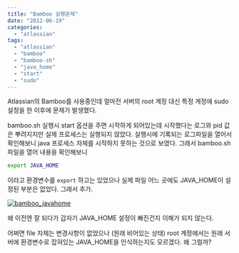 ```yaml
---
title: "Bamboo 실행문제"
date: "2012-06-19"
categories: 
  - "atlassian"
tags: 
  - "atlassian"
  - "bamboo"
  - "bamboo-sh"
  - "java_home"
  - "start"
  - "sudo"
---
```


Atlassian의 Bamboo를 사용중인데 얼마전 서버의 root 계정 대신 특정 계정에 sudo 설정을 한 이후에 문제가 발생했다.

bamboo.sh 실행시 start 옵션을 주면 시작하게 되어있는데 시작했다는 로그와 pid 값은 뿌려지지만 실제 프로세스는 실행되지 않았다. 실행시에 기록되는 로그파일을 열어서 확인해보니 java 프로세스 자체를 시작하지 못하는 것으로 보였다. 그래서 bamboo.sh 파일을 열어 내용을 확인해보니

```bash
export JAVA_HOME
````

이라고 환경변수를 `export` 하고는 있었으나 실제 파일 어느 곳에도 JAVA\_HOME이 설정된 부분은 없었다. 그래서 추가.

[![](images/bamboo_javahome.png "bamboo_javahome")](https://blurblah.net/wp-content/uploads/2012/06/bamboo_javahome.png)

왜 이전엔 잘 되다가 갑자기 JAVA\_HOME 설정이 빠진건지 이해가 되지 않는다.

어쩌면 file 자체는 변경사항이 없었으나 (원래 비어있는 상태) root 계정에서는 원래 서버에 환경변수로 잡혀있는 JAVA\_HOME을 인식하는지도 모르겠다. 왜 그럴까?
